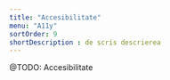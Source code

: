 ```yaml
---
title: "Accesibilitate"
menu: "A11y"
sortOrder: 9
shortDescription : de scris descrierea
---
```


@TODO: Accesibilitate
